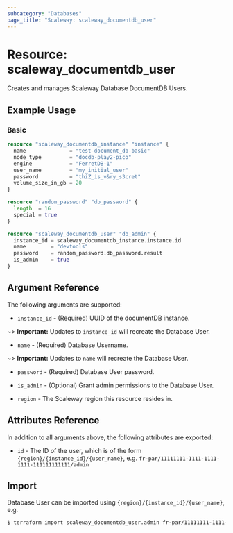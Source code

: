 ```yaml
---
subcategory: "Databases"
page_title: "Scaleway: scaleway_documentdb_user"
---
```


# Resource: scaleway_documentdb_user

Creates and manages Scaleway Database DocumentDB Users.

## Example Usage

### Basic

```terraform
resource "scaleway_documentdb_instance" "instance" {
  name              = "test-document_db-basic"
  node_type         = "docdb-play2-pico"
  engine            = "FerretDB-1"
  user_name         = "my_initial_user"
  password          = "thiZ_is_v&ry_s3cret"
  volume_size_in_gb = 20
}

resource "random_password" "db_password" {
  length  = 16
  special = true
}

resource "scaleway_documentdb_user" "db_admin" {
  instance_id = scaleway_documentdb_instance.instance.id
  name        = "devtools"
  password    = random_password.db_password.result
  is_admin    = true
}
```

## Argument Reference

The following arguments are supported:

- `instance_id` - (Required) UUID of the documentDB instance.

~> **Important:** Updates to `instance_id` will recreate the Database User.

- `name` - (Required) Database Username.

~> **Important:** Updates to `name` will recreate the Database User.

- `password` - (Required) Database User password.

- `is_admin` - (Optional) Grant admin permissions to the Database User.

- `region` - The Scaleway region this resource resides in.

## Attributes Reference

In addition to all arguments above, the following attributes are exported:

- `id` - The ID of the user, which is of the form `{region}/{instance_id}/{user_name}`, e.g. `fr-par/11111111-1111-1111-1111-111111111111/admin`

## Import

Database User can be imported using `{region}/{instance_id}/{user_name}`, e.g.

```bash
$ terraform import scaleway_documentdb_user.admin fr-par/11111111-1111-1111-1111-111111111111/admin
```
